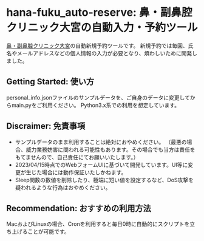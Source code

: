 # hana-fuku_auto-reserve: 鼻・副鼻腔クリニック大宮の自動入力・予約ツール
 [鼻・副鼻腔クリニック大宮](https://hana-fuku.com)の自動新規予約ツールです。
 新規予約では毎回、氏名やメールアドレスなどの個人情報の入力が必要となり、煩わしいために開発しました。
 
## Getting Started: 使い方
 personal_info.jsonファイルのサンプルデータを、ご自身のデータに変更してからmain.pyをご利用ください。
 Python3.x系での利用を想定しています。

## Discraimer: 免責事項
* サンプルデータのまま利用することは絶対におやめください。
 （最悪の場合、威力業務妨害に問われる可能性もあります。その場合でも当方は責任をもてませんので、自己責任にてお願いいたします。）
* 2023/04/15時点でのWebフォームUIに基づいて開発しています。UI等に変更が生じた場合には動作保証いたしかねます。
* Sleep関数の数値を削除したり、極端に短い値を設定するなど、DoS攻撃を疑われるような行為はおやめください。

## Recommendation: おすすめの利用方法
MacおよびLinuxの場合、Cronを利用すると毎日0時に自動的にスクリプトを立ち上げることが可能です。
